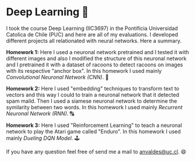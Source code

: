 # Deep Learning :brain:

I took the course Deep Learning (IIC3697) in the Pontificia Universidad Catolica de Chile (PUC) and here are all of my evaluations. I developed different projects all relationated with neural networks. Here a summary.

**Homework 1:** Here I used a neuronal network pretrained and I tested it with different images and also I modified the structure of this neuronal network and I pretrained it with a dataset of racoons to detect racoons on images with its respective "anchor box". In this homework I used mainly *Convolutional Neuronal Network (CNN)*. :raccoon:

**Homework 2:** Here I used "embedding" techniques to transform text to vectors and this way I could to train a neuronal network that it detected spam maild. Then I used a siamese neuronal network to determine the symilarity between two words. In this homework I used mainly *Recurrent Neuronal Network (RNN)*. :capital_abcd:

**Homework 3:** Here I used "Reinforcement Learning" to teach a neuronal network to play the Atari game called "Enduro". In this homework I used mainly *Dueling DQN Model*. :joystick:

 
 
 
 If you have any question feel free of send me a mail to anvaldes@uc.cl. 😄
